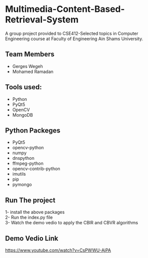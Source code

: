 # Multimedia-Content-Based-Retrieval-System
A group project provided to CSE412-Selected topics in Computer Engineering course at Faculty of Engineering Ain Shams University.

## Team Members
* Gerges Wegeh
* Mohamed Ramadan

## Tools used:
* Python
* PyQt5
* OpenCV
* MongoDB 

## Python Packeges
* PyQt5
* opencv-python
* numpy
* dnspython
* ffmpeg-python
* opencv-contrib-python
* imutils
* pip
* pymongo

## Run The project
1- install the above packages<br/>
2- Run the index.py file<br/>
3- Watch the demo vedio to apply the CBIR and CBVR algorithms<br/>

## Demo Vedio Link
https://www.youtube.com/watch?v=CsPWWU-AjPA
